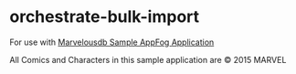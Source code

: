 # orchestrate-bulk-import
For use with [Marvelousdb Sample AppFog Application](//github.com/chrislittle/marvelousdb)

All Comics and Characters in this sample application are © 2015 MARVEL

